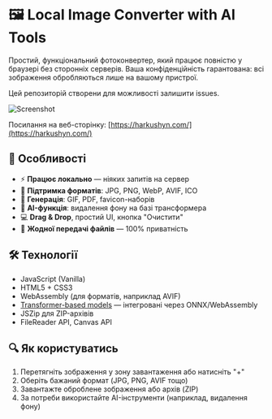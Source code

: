 # 🖼️ Local Image Converter with AI Tools

Простий, функціональний фотоконвертер, який працює повністю у браузері без сторонніх серверів. Ваша конфіденційність гарантована: всі зображення обробляються лише на вашому пристрої.

Цей репозиторій створени для можливості залишити issues.

![Screenshot](https://harkushyn.com/external/preview-head-page)

Посилання на веб-сторінку: [https://harkushyn.com/](https://harkushyn.com/)

## 🚀 Особливості

- ⚡ **Працює локально** — ніяких запитів на сервер
- 📁 **Підтримка форматів**: JPG, PNG, WebP, AVIF, ICO
- 🧰 **Генерація**: GIF, PDF, favicon-наборів
- 🤖 **AI-функція**: видалення фону на базі трансформера
- 💻 **Drag & Drop**, простий UI, кнопка "Очистити"
- 🔐 **Жодної передачі файлів** — 100% приватність

## 🛠️ Технології

- JavaScript (Vanilla)
- HTML5 + CSS3
- WebAssembly (для форматів, наприклад AVIF)
- [Transformer-based models](https://huggingface.co/) — інтегровані через ONNX/WebAssembly
- JSZip для ZIP-архівів
- FileReader API, Canvas API

## 🔍 Як користуватись

1. Перетягніть зображення у зону завантаження або натисніть "+"
2. Оберіть бажаний формат (JPG, PNG, AVIF тощо)
3. Завантажте оброблене зображення або архів (ZIP)
4. За потреби використайте AI-інструменти (наприклад, видалення фону)
